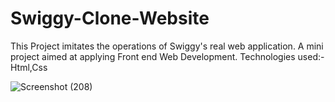# Swiggy-Clone-Website
This Project imitates the operations of Swiggy's real web application. A mini project aimed at applying Front end Web Development.
Technologies used:- Html,Css


![Screenshot (208)](https://github.com/manish7013/Swiggy-Clone-Website/assets/118071086/6cfac503-5508-4712-b1a7-615d9bbebbde)
